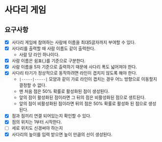 # 사다리 게임
## 요구사항
- [x] 사다리 게임에 참여하는 사람에 이름을 최대5글자까지 부여할 수 있다. 
- [x] 사다리를 출력할 때 사람 이름도 같이 출력한다.
  - 사람 당 라인 하나이다.
- [x] 사람 이름은 쉼표(,)를 기준으로 구분한다.
- [x] 사람 이름을 5자 기준으로 출력하기 때문에 사다리 폭도 넓어져야 한다.
- [x] 사다리 타기가 정상적으로 동작하려면 라인이 겹치지 않도록 해야 한다.
  - `|-----|-----|` 모양과 같이 가로 라인이 겹치는 경우 어느 방향으로 이동할지 결정할 수 없다.
  - 맨 처음 점은 50% 확률로 활성화된 점이 생성된다.
  - 앞의 점이 활성화된 점이라면 그 뒤의 점은 비활성화된 점으로 생트된다.
  - 앞의 점이 비활성화된 점이라면 뒤의 점은 50% 확률로 활성화 된 점으로 생성된다.
- [x] 점과 점끼리 연결 되어있는지 확인할 수 있다.
- [x] 점의 위치는 1부터 시작한다.
- [ ] 세로 위치도 신경써야 하는지
- [x] 사다리의 높이를 입력 받으면 높이 만큼의 선이 생성된다.

